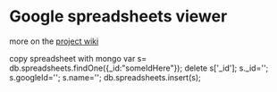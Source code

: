 Google spreadsheets viewer
=================
more on the [project wiki](https://github.com/ideiudicibus/google-spreadsheet-drywall/wiki)

copy spreadsheet with mongo
var s= db.spreadsheets.findOne({_id:"someIdHere"});
delete s['_id'];
s._id='';
s.googleId='';
s.name='';
db.spreadsheets.insert(s);

